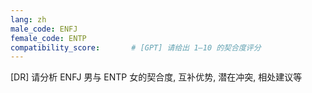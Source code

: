 ```yaml
---
lang: zh
male_code: ENFJ
female_code: ENTP
compatibility_score:       # [GPT] 请给出 1–10 的契合度评分
---
```


[DR] 请分析 ENFJ 男与 ENTP 女的契合度, 互补优势, 潜在冲突, 相处建议等

